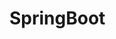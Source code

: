 # SpringBoot
                                                                                                